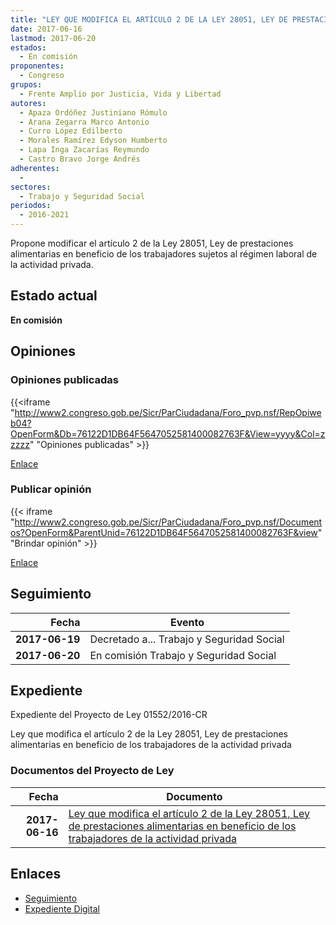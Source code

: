 ```yaml
---
title: "LEY QUE MODIFICA EL ARTÍCULO 2 DE LA LEY 28051, LEY DE PRESTACIONES ALIMENTARIAS EN BENEFICIO DE LOS TRABAJADORES DE LA ACTIVIDAD PRIVADA"
date: 2017-06-16
lastmod: 2017-06-20
estados: 
  - En comisión
proponentes: 
  - Congreso
grupos: 
  - Frente Amplio por Justicia, Vida y Libertad
autores: 
  - Apaza Ordóñez Justiniano Rómulo
  - Arana Zegarra Marco Antonio
  - Curro López Edilberto
  - Morales Ramírez Edyson Humberto
  - Lapa Inga Zacarías Reymundo
  - Castro Bravo Jorge Andrés
adherentes: 
  - 
sectores: 
  - Trabajo y Seguridad Social
periodos: 
  - 2016-2021
---
```


Propone modificar el artículo 2 de la Ley 28051, Ley de prestaciones alimentarias en beneficio de los trabajadores sujetos al régimen laboral de la actividad privada.


## Estado actual

**En comisión**

## Opiniones

### Opiniones publicadas

{{<iframe "http://www2.congreso.gob.pe/Sicr/ParCiudadana/Foro_pvp.nsf/RepOpiweb04?OpenForm&Db=76122D1DB64F5647052581400082763F&View=yyyy&Col=zzzzz" "Opiniones publicadas" >}}

[Enlace](http://www2.congreso.gob.pe/Sicr/ParCiudadana/Foro_pvp.nsf/RepOpiweb04?OpenForm&Db=76122D1DB64F5647052581400082763F&View=yyyy&Col=zzzzz)
### Publicar opinión

{{< iframe "http://www2.congreso.gob.pe/Sicr/ParCiudadana/Foro_pvp.nsf/Documentos?OpenForm&ParentUnid=76122D1DB64F5647052581400082763F&view" "Brindar opinión" >}}

[Enlace](http://www2.congreso.gob.pe/Sicr/ParCiudadana/Foro_pvp.nsf/Documentos?OpenForm&ParentUnid=76122D1DB64F5647052581400082763F&view)

## Seguimiento

| Fecha | Evento |
|------:|--------|
| **2017-06-19** | Decretado a... Trabajo y Seguridad Social|
| **2017-06-20** | En comisión Trabajo y Seguridad Social|


## Expediente

Expediente del Proyecto de Ley 01552/2016-CR

Ley que modifica el artículo 2 de la Ley 28051, Ley de prestaciones alimentarias en beneficio de los trabajadores de la actividad privada


### Documentos del Proyecto de Ley

| Fecha | Documento |
|------:|--------|
| **2017-06-16** | [Ley que modifica el artículo 2 de la Ley 28051, Ley de prestaciones alimentarias en beneficio de los trabajadores de la actividad privada](http://www.leyes.congreso.gob.pe/Documentos/2016_2021/Proyectos_de_Ley_y_de_Resoluciones_Legislativas/PL0155220170616..pdf) |

## Enlaces 

- [Seguimiento](http://www2.congreso.gob.pe/Sicr/TraDocEstProc/CLProLey2016.nsf/f7fff46988ca05b1052578e100829cc7/748edf5bc18c2ddd052581410063e920?OpenDocument)
- [Expediente Digital](http://www2.congreso.gob.pehttp://www2.congreso.gob.pe/Sicr/TraDocEstProc/CLProLey2016.nsf/f7fff46988ca05b1052578e100829cc7/748edf5bc18c2ddd052581410063e920?OpenDocument&Click=05257FB7005EB655.eb71d0cf91d8294e05256cdf006b5706/$Body/0.1C6C)
